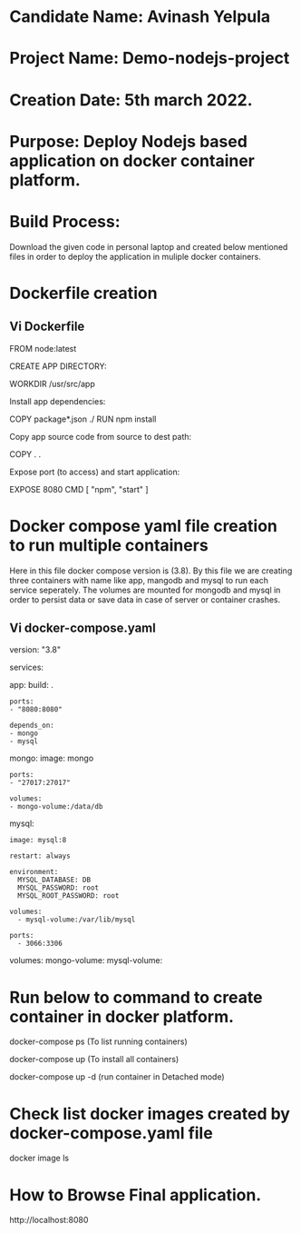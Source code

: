 # Candidate Name: Avinash Yelpula
# Project Name: Demo-nodejs-project
# Creation Date: 5th march 2022.
# Purpose: Deploy Nodejs based application on docker container platform.

# Build Process:

Download the given code  in personal laptop and created below mentioned files in order to deploy the application in muliple docker containers.

# Dockerfile creation

Vi Dockerfile
----
FROM node:latest

CREATE APP DIRECTORY:

WORKDIR /usr/src/app 

Install app dependencies:

COPY package*.json ./
RUN npm install

Copy app source code from source to dest path:  

COPY . .

Expose port (to access) and start application:  

 EXPOSE 8080
 CMD [ "npm", "start" ]



# Docker compose yaml file creation to run multiple containers

Here in this file docker compose version is (3.8).
By this file we are creating three containers with name like app, mangodb and mysql to run each service seperately.
The volumes are mounted for mongodb and mysql in order to persist data or save data in case of server or container crashes.

Vi docker-compose.yaml
-----
version: "3.8"


services:

  app:
    build: .
    
    ports:
    - "8080:8080"
    
    depends_on:
    - mongo
    - mysql
  
  
  
  mongo:
    image: mongo
    
    ports:
    - "27017:27017"
    
    volumes:
    - mongo-volume:/data/db
  
  
  
  
  mysql:
    
    image: mysql:8
    
    restart: always
    
    environment:
      MYSQL_DATABASE: DB
      MYSQL_PASSWORD: root
      MYSQL_ROOT_PASSWORD: root
    
    volumes:
      - mysql-volume:/var/lib/mysql
    
    ports:
      - 3066:3306



volumes:
  mongo-volume:
  mysql-volume:
  

# Run below to command to create container in docker platform.

docker-compose ps  (To list running containers)

docker-compose up (To install all containers)

docker-compose up -d (run container in Detached mode)

# Check list docker images created by docker-compose.yaml file

docker image ls

# How to Browse Final application.

http://localhost:8080



















